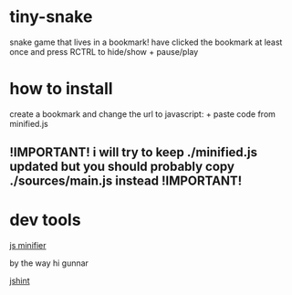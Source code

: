 # tiny-snake
snake game that lives in a bookmark! have clicked the bookmark at least once and press RCTRL to hide/show + pause/play
# how to install
create a bookmark and change the url to javascript: + paste code from minified.js
## !IMPORTANT! i will try to keep ./minified.js updated but you should probably copy ./sources/main.js instead !IMPORTANT!
# dev tools
[js minifier](https://www.digitalocean.com/community/tools/minify)

by the way hi gunnar

[jshint](https://jshint.com/)
